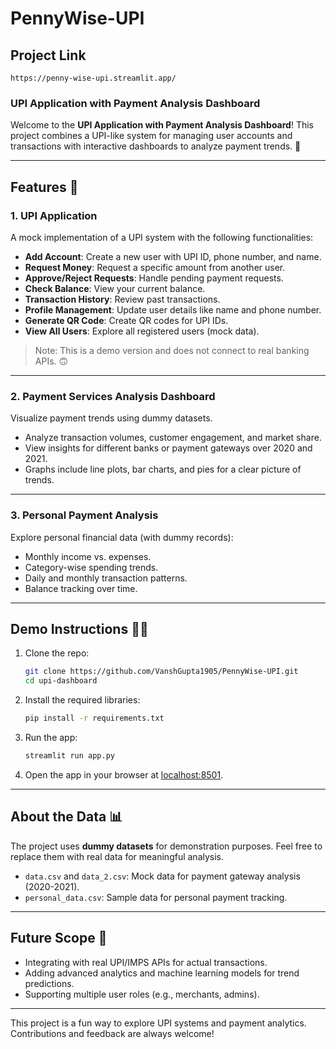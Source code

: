 # PennyWise-UPI

 ## Project Link
    https://penny-wise-upi.streamlit.app/

### UPI Application with Payment Analysis Dashboard

Welcome to the **UPI Application with Payment Analysis Dashboard**! This project combines a UPI-like system for managing user accounts and transactions with interactive dashboards to analyze payment trends. 🎉

---

## Features 🚀

### **1. UPI Application**  
A mock implementation of a UPI system with the following functionalities:  
- **Add Account**: Create a new user with UPI ID, phone number, and name.  
- **Request Money**: Request a specific amount from another user.  
- **Approve/Reject Requests**: Handle pending payment requests.  
- **Check Balance**: View your current balance.  
- **Transaction History**: Review past transactions.  
- **Profile Management**: Update user details like name and phone number.  
- **Generate QR Code**: Create QR codes for UPI IDs.  
- **View All Users**: Explore all registered users (mock data).

> Note: This is a demo version and does not connect to real banking APIs. 🙃

---

### **2. Payment Services Analysis Dashboard**  
Visualize payment trends using dummy datasets.  
- Analyze transaction volumes, customer engagement, and market share.  
- View insights for different banks or payment gateways over 2020 and 2021.  
- Graphs include line plots, bar charts, and pies for a clear picture of trends.  

---

### **3. Personal Payment Analysis**  
Explore personal financial data (with dummy records):  
- Monthly income vs. expenses.  
- Category-wise spending trends.  
- Daily and monthly transaction patterns.  
- Balance tracking over time.

---

## Demo Instructions 👨‍💻
1. Clone the repo:
   ```bash
   git clone https://github.com/VanshGupta1905/PennyWise-UPI.git
   cd upi-dashboard
   ```
2. Install the required libraries:
   ```bash
   pip install -r requirements.txt
   ```
3. Run the app:
   ```bash
   streamlit run app.py
   ```
4. Open the app in your browser at [localhost:8501](http://localhost:8501).  

---

## About the Data 📊
The project uses **dummy datasets** for demonstration purposes. Feel free to replace them with real data for meaningful analysis.  
- `data.csv` and `data_2.csv`: Mock data for payment gateway analysis (2020-2021).  
- `personal_data.csv`: Sample data for personal payment tracking.

---

## Future Scope 🌟
- Integrating with real UPI/IMPS APIs for actual transactions.  
- Adding advanced analytics and machine learning models for trend predictions.  
- Supporting multiple user roles (e.g., merchants, admins).

---

This project is a fun way to explore UPI systems and payment analytics. Contributions and feedback are always welcome! 
